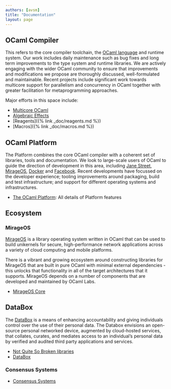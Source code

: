 ```yaml
---
authors: [avsm]
title: "Documentation"
layout: page
---
```


## OCaml Compiler

This refers to the core compiler toolchain, the [OCaml language](https://caml.inria.fr/) and runtime system. Our work includes daily maintenance such as bug fixes and long term improvements to the type system and runtime libraries. We are actively engaging with the wider OCaml community to ensure that improvements and modifications we propose are thoroughly discussed, well-formulated and maintainable. Recent projects include significant work towards multicore support for parallelism and concurrency in OCaml together with greater facilitation for metaprogramming approaches.

Major efforts in this space include:

* [Multicore OCaml](/doc/multicore.html)
* [Algebraic Effects](/doc/effects.html)
* [Reagents]({% link _doc/reagents.md %})
* [Macros]({% link _doc/macros.md %})

## OCaml Platform

The Platform combines the core OCaml compiler with a coherent set of libraries, tools and documentation. We look to large-scale users of OCaml to guide the direction of development in this area, including [Jane Street](https://blogs.janestreet.com/category/ocaml/), [MirageOS](https://mirage.io/), [Docker](https://blog.docker.com/2016/06/docker-mac-windows-public-beta/) and [Facebook](https://github.com/facebook/reason). Recent developments have focussed on the developer experience; tooling improvements around packaging, build and test infrastructure; and support for different operating systems and infrastructures.

* [The OCaml Platform](/doc/platform.html): All details of Platform features


## Ecosystem

### MirageOS

[MirageOS](https://mirage.io) is a library operating system written in OCaml that can be used to build unikernels for secure, high-performance network applications across a variety of cloud computing and mobile platforms.

There is a vibrant and growing ecosystem around constructing libraries for MirageOS that are built in pure OCaml with minimal external dependencies - this unlocks that functionality in all of the target architectures that it supports. MirageOS depends on a number of components that are developed and maintained by OCaml Labs.

* [MirageOS Core](/doc/mirage.html)

## DataBox

The [DataBox](http://www.databoxproject.uk) is a means of enhancing accountability and giving individuals control over the use of their personal data.
The Databox envisions an open-source personal networked device, augmented by cloud-hosted services, that collates, curates, and mediates access to an individual’s personal data by verified and audited third party applications and services.

* [Not Quite So Broken libraries](/doc/nqsb.html)
* [DataBox](/doc/databox.html)

### Consensus Systems

* [Consensus Systems](/doc/consensus.html)
